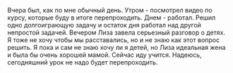 Вчера был, как по мне обычный день. Утром - посмотрел видео по курсу, которые буду в итоге перепроходить. Днем - работал. Решил одно долгоиграющую задачу и остаток дня работал над другой непростой задачей. Вечером Лиза завела серьезный разговор о детях. Я тоже не хочу чтобы мы расставались, но и не знаю как этот вопрос решить. Я пока и сам не знаю хочу ли я детей, но Лиза идеальная жена и была бы очень хорошей мамой. 
Сейчас иду учится. Надеюсь, сегодняшний урок не надо будет перепроходить.
